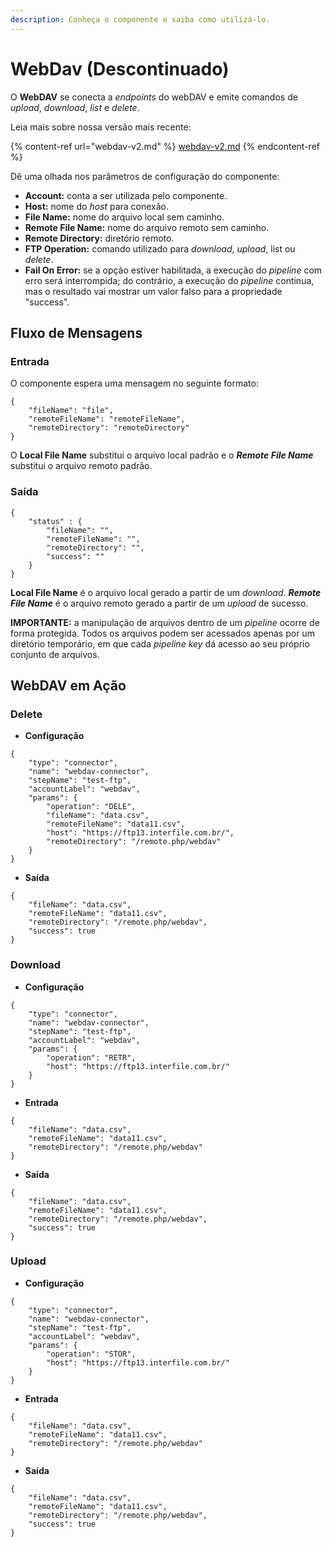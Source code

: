 ```yaml
---
description: Conheça o componente e saiba como utilizá-lo.
---
```


# WebDav (Descontinuado)

O **WebDAV** se conecta a _endpoints_ do webDAV e emite comandos de _upload_, _download_, _list_ e _delete_.

Leia mais sobre nossa versão mais recente:

{% content-ref url="webdav-v2.md" %}
[webdav-v2.md](webdav-v2.md)
{% endcontent-ref %}

Dê uma olhada nos parâmetros de configuração do componente:

* **Account:** conta a ser utilizada pelo componente.
* **Host:** nome do _host_ para conexão.
* **File Name:** nome do arquivo local sem caminho.
* **Remote File Name:** nome do arquivo remoto sem caminho.
* **Remote Directory:** diretório remoto.
* **FTP Operation:** comando utilizado para _download_, _upload_, list ou _delete_.
* **Fail On Error:** se a opção estiver habilitada, a execução do _pipeline_ com erro será interrompida; do contrário, a execução do _pipeline_ continua, mas o resultado vai mostrar um valor falso para a propriedade "success".

## Fluxo de Mensagens <a href="#fluxo-de-mensagens" id="fluxo-de-mensagens"></a>

### Entrada <a href="#entrada" id="entrada"></a>

O componente espera uma mensagem no seguinte formato:

```
{            
    "fileName": "file",    
    "remoteFileName": "remoteFileName",    
    "remoteDirectory": "remoteDirectory"
}
```

O **Local File Name** substitui o arquivo local padrão e o _**Remote File Name**_ substitui o arquivo remoto padrão.

### Saída <a href="#sada" id="sada"></a>

```
{            
    "status" : {        
        "fileName": "",        
        "remoteFileName": "",        
        "remoteDirectory": "",        
        "success": ""    
    }
}
```

**Local File Name** é o arquivo local gerado a partir de um _download_. _**Remote File Name**_ é o arquivo remoto gerado a partir de um _upload_ de sucesso.

**IMPORTANTE:** a manipulação de arquivos dentro de um _pipeline_ ocorre de forma protegida. Todos os arquivos podem ser acessados apenas por um diretório temporário, em que cada _pipeline key_ dá acesso ao seu próprio conjunto de arquivos.

## WebDAV em Ação <a href="#webdav-em-ao" id="webdav-em-ao"></a>

### Delete <a href="#delete" id="delete"></a>

* **Configuração**

```
{
    "type": "connector",
    "name": "webdav-connector",
    "stepName": "test-ftp",
    "accountLabel": "webdav",
    "params": {
        "operation": "DELE",
        "fileName": "data.csv",
        "remoteFileName": "data11.csv",
        "host": "https://ftp13.interfile.com.br/",
        "remoteDirectory": "/remote.php/webdav"
    }
}
```



* **Saída**

```
{
    "fileName": "data.csv",
    "remoteFileName": "data11.csv",
    "remoteDirectory": "/remote.php/webdav",
    "success": true
}
```

### Download <a href="#download" id="download"></a>

* **Configuração**

```
{
    "type": "connector",
    "name": "webdav-connector",
    "stepName": "test-ftp",
    "accountLabel": "webdav",
    "params": {
        "operation": "RETR",
        "host": "https://ftp13.interfile.com.br/"
    }
}

```

* **Entrada**

```
{
    "fileName": "data.csv",
    "remoteFileName": "data11.csv",
    "remoteDirectory": "/remote.php/webdav"
}
```



* **Saída**

```
{
    "fileName": "data.csv",
    "remoteFileName": "data11.csv",
    "remoteDirectory": "/remote.php/webdav",
    "success": true
}
```

### Upload <a href="#upload" id="upload"></a>

* **Configuração**

```
{
    "type": "connector",
    "name": "webdav-connector",
    "stepName": "test-ftp",
    "accountLabel": "webdav",
    "params": {
        "operation": "STOR",
        "host": "https://ftp13.interfile.com.br/"
    }
}
```

* **Entrada**

```
{
    "fileName": "data.csv",
    "remoteFileName": "data11.csv",
    "remoteDirectory": "/remote.php/webdav"
}
```



* **Saída**

```
{
    "fileName": "data.csv",
    "remoteFileName": "data11.csv",
    "remoteDirectory": "/remote.php/webdav",
    "success": true
}

```
